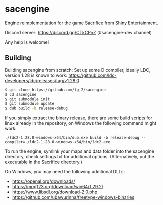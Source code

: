 sacengine
=========
Engine reimplementation for the game [Sacrifice](https://en.wikipedia.org/wiki/Sacrifice_(video_game)) from Shiny Entertainment.

Discord server: https://discord.gg/CTkCPnZ (#sacengine-dev channel)

Any help is welcome!

Building
-----------

Building sacengine from scratch:
Set up some D compiler, ideally LDC, version 1.28 is known to work:
https://github.com/ldc-developers/ldc/releases/tag/v1.28.0

```bash
$ git clone https://github.com/tg-2/sacengine
$ cd sacengine
$ git submodule init
$ git submodule update
$ dub build -b release-debug
```

If you simply extract the binary release, there are some build scripts for linux already in the repository, on Windows the following command might work:

```
./ldc2-1.28.0-windows-x64/bin/dub.exe build -b release-debug --compiler=./ldc2-1.28.0-windows-x64/bin/ldc2.exe
```

To run the engine, symlink your maps and data folder into the sacengine directory, check settings.txt for additional options. (Alternatively, put the executable in the Sacrifice directory.)

On Windows, you may need the following additional DLLs:
* https://openal.org/downloads/
* https://mpg123.org/download/win64/1.29.2/
* https://www.libsdl.org/download-2.0.php
* https://github.com/ubawurinna/freetype-windows-binaries
